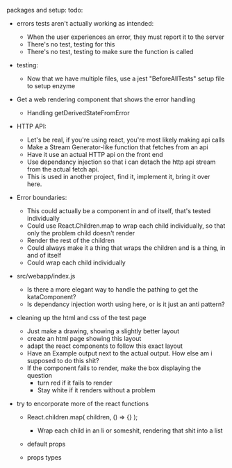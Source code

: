 packages and setup:
todo:
* errors tests aren't actually working as intended:
  * When the user experiences an error, they must report it to the server
  * There's no test, testing for this
  * There's no test, testing to make sure the function is called

* testing:
  * Now that we have multiple files, use a jest "BeforeAllTests" setup file to setup enzyme

* Get a web rendering component that shows the error handling
  * Handling getDerivedStateFromError

* HTTP API:
  * Let's be real, if you're using react, you're most likely making api calls
  * Make a Stream Generator-like function that fetches from an api
  * Have it use an actual HTTP api on the front end
  * Use dependancy injection so that i can detach the http api stream from 
    the actual fetch api.
  * This is used in another project, find it, implement it, bring it over here.

* Error boundaries:
  * This could actually be a component in and of itself, that's tested individually
  * Could use React.Children.map to wrap each child individually, so that only the problem child doesn't render
  * Render the rest of the children
  * Could always make it a thing that wraps the children and is a thing, in and of itself
  * Could wrap each child individually 

* src/webapp/index.js
  * Is there a more elegant way to handle the pathing to get the kataComponent?
  * Is dependancy injection worth using here, or is it just an anti pattern?

* cleaning up the html and css of the test page
  * Just make a drawing, showing a slightly better layout
  * create an html page showing this layout
  * adapt the react components to follow this exact layout
  * Have an Example output next to the actual output. How else am i supposed to do this shit?
  * If the component fails to render, make the box displaying the question
    * turn red if it fails to render
    * Stay white if it renders without a problem

* try to encorporate more of the react functions
  * React.children.map( children, () => {} );
    * Wrap each child in an li or someshit, rendering that shit into a list

  * default props
  * props types
